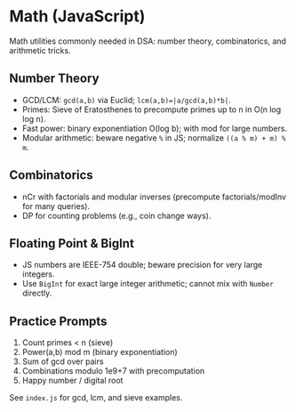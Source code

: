 # Math (JavaScript)

 Math utilities commonly needed in DSA: number theory, combinatorics, and arithmetic tricks.

 ## Number Theory
 - GCD/LCM: `gcd(a,b)` via Euclid; `lcm(a,b)=|a/gcd(a,b)*b|`.
 - Primes: Sieve of Eratosthenes to precompute primes up to n in O(n log log n).
 - Fast power: binary exponentiation O(log b); with mod for large numbers.
 - Modular arithmetic: beware negative `%` in JS; normalize `((a % m) + m) % m`.

 ## Combinatorics
 - nCr with factorials and modular inverses (precompute factorials/modInv for many queries).
 - DP for counting problems (e.g., coin change ways).

 ## Floating Point & BigInt
 - JS numbers are IEEE-754 double; beware precision for very large integers.
 - Use `BigInt` for exact large integer arithmetic; cannot mix with `Number` directly.

 ## Practice Prompts
 1) Count primes < n (sieve)
 2) Power(a,b) mod m (binary exponentiation)
 3) Sum of gcd over pairs
 4) Combinations modulo 1e9+7 with precomputation
 5) Happy number / digital root

 See `index.js` for gcd, lcm, and sieve examples.

